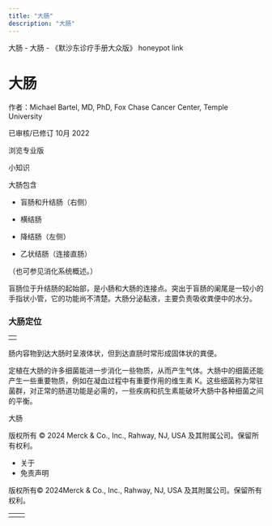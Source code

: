 ```yaml
---
title: "大肠"
description: "大肠"
---
```


﻿大肠 \- 大肠 \- 《默沙东诊疗手册大众版》 honeypot link

# 大肠

作者：Michael Bartel, MD, PhD, Fox Chase Cancer Center, Temple University

已审核/已修订 10月 2022

浏览专业版

小知识

大肠包含

- 盲肠和升结肠（右侧）

- 横结肠

- 降结肠（左侧）

- 乙状结肠（连接直肠）


（也可参见消化系统概述。）

盲肠位于升结肠的起始部，是小肠和大肠的连接点。突出于盲肠的阑尾是一较小的手指状小管，它的功能尚不清楚。大肠分泌黏液，主要负责吸收粪便中的水分。

### 大肠定位

|     |
| --- |
|  |

肠内容物到达大肠时呈液体状，但到达直肠时常形成固体状的粪便。

定植在大肠的许多细菌能进一步消化一些物质，从而产生气体。大肠中的细菌还能产生一些重要物质，例如在凝血过程中有重要作用的维生素 K。这些细菌称为常驻菌群，对正常的肠道功能是必需的，一些疾病和抗生素能破坏大肠中各种细菌之间的平衡。

大肠





版权所有 © 2024
Merck & Co., Inc., Rahway, NJ, USA 及其附属公司。保留所有权利。

- 关于
- 免责声明

版权所有© 2024Merck & Co., Inc., Rahway, NJ, USA 及其附属公司。保留所有权利。

|     |     |
| --- | --- |
|  |  |